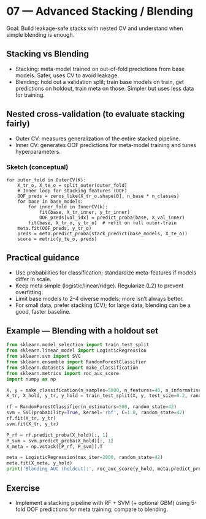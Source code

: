 # 07 — Advanced Stacking / Blending

Goal: Build leakage-safe stacks with nested CV and understand when simple blending is enough.

## Stacking vs Blending
- Stacking: meta-model trained on out-of-fold predictions from base models. Safer, uses CV to avoid leakage.
- Blending: hold out a validation split; train base models on train, get predictions on holdout, train meta on those. Simpler but uses less data for training.

## Nested cross-validation (to evaluate stacking fairly)
- Outer CV: measures generalization of the entire stacked pipeline.
- Inner CV: generates OOF predictions for meta-model training and tunes hyperparameters.

### Sketch (conceptual)
```
for outer_fold in OuterCV(K):
    X_tr_o, X_te_o = split_outer(outer_fold)
    # Inner loop for stacking features (OOF)
    OOF_preds = zeros_like(X_tr_o.shape[0], n_base * n_classes)
    for base in base_models:
        for inner_fold in InnerCV(k):
            fit(base, X_tr_inner, y_tr_inner)
            OOF_preds[val_idx] = predict_proba(base, X_val_inner)
        fit(base, X_tr_o, y_tr_o)  # refit on full outer-train
    meta.fit(OOF_preds, y_tr_o)
    preds = meta.predict_proba(stack_predict(base_models, X_te_o))
    score = metric(y_te_o, preds)
```

## Practical guidance
- Use probabilities for classification; standardize meta-features if models differ in scale.
- Keep meta simple (logistic/linear/ridge). Regularize (L2) to prevent overfitting.
- Limit base models to 2–4 diverse models; more isn’t always better.
- For small data, prefer stacking (CV); for large data, blending can be a good, faster baseline.

## Example — Blending with a holdout set
```python
from sklearn.model_selection import train_test_split
from sklearn.linear_model import LogisticRegression
from sklearn.svm import SVC
from sklearn.ensemble import RandomForestClassifier
from sklearn.datasets import make_classification
from sklearn.metrics import roc_auc_score
import numpy as np

X, y = make_classification(n_samples=5000, n_features=40, n_informative=10, random_state=42)
X_tr, X_hold, y_tr, y_hold = train_test_split(X, y, test_size=0.2, random_state=42)

rf = RandomForestClassifier(n_estimators=500, random_state=42)
svm = SVC(probability=True, kernel='rbf', C=1.0, random_state=42)
rf.fit(X_tr, y_tr)
svm.fit(X_tr, y_tr)

P_rf = rf.predict_proba(X_hold)[:, 1]
P_svm = svm.predict_proba(X_hold)[:, 1]
X_meta = np.vstack([P_rf, P_svm]).T

meta = LogisticRegression(max_iter=2000, random_state=42)
meta.fit(X_meta, y_hold)
print('Blending AUC (holdout):', roc_auc_score(y_hold, meta.predict_proba(X_meta)[:, 1]))
```

## Exercise
- Implement a stacking pipeline with RF + SVM (+ optional GBM) using 5-fold OOF predictions for meta training; compare to blending.

